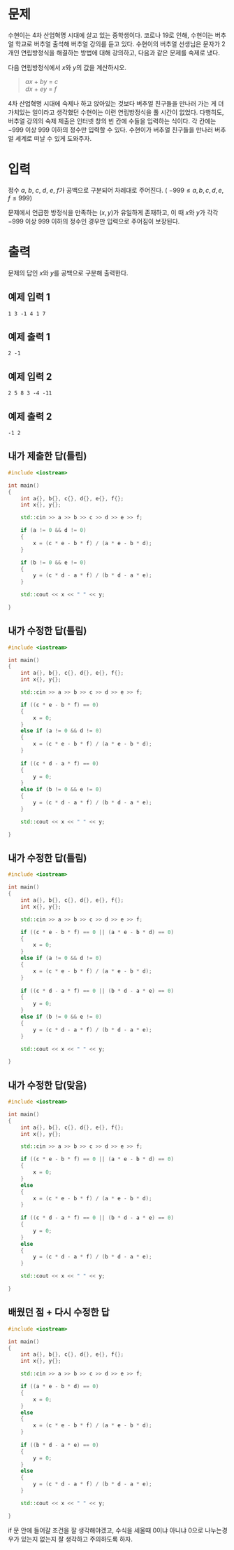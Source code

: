 문제
============
수현이는 4차 산업혁명 시대에 살고 있는 중학생이다. 코로나 19로 인해, 수현이는 버추얼 학교로 버추얼 출석해 버추얼 강의를 듣고 있다. 수현이의 버추얼 선생님은 문자가 2개인 연립방정식을 해결하는 방법에 대해 강의하고, 다음과 같은 문제를 숙제로 냈다.

다음 연립방정식에서 
$x$와 
$y$의 값을 계산하시오.
 
> $ax$ + $by$ = $c$   
> $dx$ + $ey$ = $f$   

4차 산업혁명 시대에 숙제나 하고 앉아있는 것보다 버추얼 친구들을 만나러 가는 게 더 가치있는 일이라고 생각했던 수현이는 이런 연립방정식을 풀 시간이 없었다. 다행히도, 버추얼 강의의 숙제 제출은 인터넷 창의 빈 칸에 수들을 입력하는 식이다. 각 칸에는 
$-999$ 이상 
$999$ 이하의 정수만 입력할 수 있다. 수현이가 버추얼 친구들을 만나러 버추얼 세계로 떠날 수 있게 도와주자.

입력
==========
정수 
$a$, 
$b$, 
$c$, 
$d$, 
$e$, 
$f$가 공백으로 구분되어 차례대로 주어진다. (
$-999 \leq a,b,c,d,e,f \leq 999$)

문제에서 언급한 방정식을 만족하는 
$\left(x,y\right)$가 유일하게 존재하고, 이 때 
$x$와 
$y$가 각각 
$-999$ 이상 
$999$ 이하의 정수인 경우만 입력으로 주어짐이 보장된다.

출력
============
문제의 답인 
$x$와 
$y$를 공백으로 구분해 출력한다.

예제 입력 1 
--------
```
1 3 -1 4 1 7
```
예제 출력 1 
-------
```
2 -1
```
예제 입력 2 
---------
```
2 5 8 3 -4 -11
```
예제 출력 2 
----------
```
-1 2
```

내가 제출한 답(틀림)
-----------
```cpp
#include <iostream>

int main()
{
	int a{}, b{}, c{}, d{}, e{}, f{};
	int x{}, y{};

	std::cin >> a >> b >> c >> d >> e >> f;

	if (a != 0 && d != 0)
	{
		x = (c * e - b * f) / (a * e - b * d);
	}

	if (b != 0 && e != 0)
	{
		y = (c * d - a * f) / (b * d - a * e);
	}

	std::cout << x << " " << y;

}
```

내가 수정한 답(틀림)
-----------
```cpp
#include <iostream>

int main()
{
	int a{}, b{}, c{}, d{}, e{}, f{};
	int x{}, y{};

	std::cin >> a >> b >> c >> d >> e >> f;

	if ((c * e - b * f) == 0)
	{
		x = 0;
	}
	else if (a != 0 && d != 0)
	{
		x = (c * e - b * f) / (a * e - b * d);
	}
	
	if ((c * d - a * f) == 0)
	{
		y = 0;
	}
	else if (b != 0 && e != 0)
	{
		y = (c * d - a * f) / (b * d - a * e);
	}

	std::cout << x << " " << y;

}
```

내가 수정한 답(틀림)
-------------
```cpp
#include <iostream>

int main()
{
	int a{}, b{}, c{}, d{}, e{}, f{};
	int x{}, y{};

	std::cin >> a >> b >> c >> d >> e >> f;

	if ((c * e - b * f) == 0 || (a * e - b * d) == 0)
	{
		x = 0;
	}
	else if (a != 0 && d != 0)
	{
		x = (c * e - b * f) / (a * e - b * d);
	}
	
	if ((c * d - a * f) == 0 || (b * d - a * e) == 0)
	{
		y = 0;
	}
	else if (b != 0 && e != 0)
	{
		y = (c * d - a * f) / (b * d - a * e);
	}

	std::cout << x << " " << y;

}
```

내가 수정한 답(맞음)
-----------
```cpp
#include <iostream>

int main()
{
	int a{}, b{}, c{}, d{}, e{}, f{};
	int x{}, y{};

	std::cin >> a >> b >> c >> d >> e >> f;

	if ((c * e - b * f) == 0 || (a * e - b * d) == 0)
	{
		x = 0;
	}
	else
	{
		x = (c * e - b * f) / (a * e - b * d);
	}
	
	if ((c * d - a * f) == 0 || (b * d - a * e) == 0)
	{
		y = 0;
	}
	else
	{
		y = (c * d - a * f) / (b * d - a * e);
	}

	std::cout << x << " " << y;

}
```

배웠던 점 + 다시 수정한 답
-----------
```cpp
#include <iostream>

int main()
{
	int a{}, b{}, c{}, d{}, e{}, f{};
	int x{}, y{};

	std::cin >> a >> b >> c >> d >> e >> f;

	if ((a * e - b * d) == 0)
	{
		x = 0;
	}
	else
	{
		x = (c * e - b * f) / (a * e - b * d);
	}
	
	if ((b * d - a * e) == 0)
	{
		y = 0;
	}
	else
	{
		y = (c * d - a * f) / (b * d - a * e);
	}

	std::cout << x << " " << y;

}
```

if 문 안에 들어갈 조건을 잘 생각해야겠고, 수식을 세울때 0이냐 아니냐 0으로 나누는경우가 있는지 없는지 잘 생각하고 주의하도록 하자.
